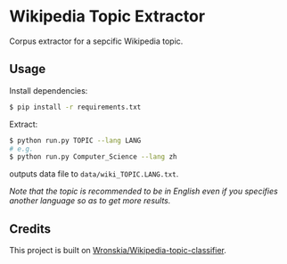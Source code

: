 # Wikipedia Topic Extractor

Corpus extractor for a sepcific Wikipedia topic.

## Usage

Install dependencies:

```bash
$ pip install -r requirements.txt
```

Extract:

```bash
$ python run.py TOPIC --lang LANG
# e.g.
$ python run.py Computer_Science --lang zh
```
outputs data file to `data/wiki_TOPIC.LANG.txt`.

*Note that the topic is recommended to be in English even if you specifies another language so as to get more results.*

## Credits

This project is built on [Wronskia/Wikipedia-topic-classifier](https://github.com/Wronskia/Wikipedia-topic-classifier).